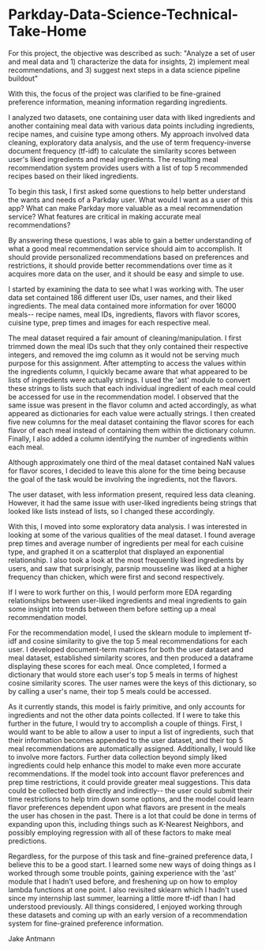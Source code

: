 # Parkday-Data-Science-Technical-Take-Home
For this project, the objective was described as such:
"Analyze a set of user and meal data and 1) characterize the data for insights, 2) implement meal recommendations, and 3) suggest next steps in a data science pipeline buildout"

With this, the focus of the project was clarified to be fine-grained preference information, meaning information regarding ingredients. 

I analyzed two datasets, one containing user data with liked ingredients and another containing meal data with various data points including ingredients, recipe names, and cuisine type among others. My approach involved data cleaning, exploratory data analysis, and the use of term frequency-inverse document frequency (tf-idf) to calculate the similarity scores between user's liked ingredients and meal ingredients. The resulting meal recommendation system provides users with a list of top 5 recommended recipes based on their liked ingredients.

To begin this task, I first asked some questions to help better understand the wants and needs of a Parkday user. What would I want as a user of this app? What can make Parkday more valuable as a meal recommendation service? What features are critical in making accurate meal recommendations?

By answering these questions, I was able to gain a better understanding of what a good meal recommendation service should aim to accomplish. It should provide personalized recommendations based on preferences and restrictions, it should provide better recommendations over time as it acquires more data on the user, and it should be easy and simple to use.

I started by examining the data to see what I was working with. The user data set contained 186 different user IDs, user names, and their liked ingredients. The meal data contained more information for over 16000 meals-- recipe names, meal IDs, ingredients, flavors with flavor scores, cuisine type, prep times and images for each respective meal. 

The meal dataset required a fair amount of cleaning/manipulation. I first trimmed down the meal IDs such that they only contained their respective integers, and removed the img column as it would not be serving much purpose for this assignment. After attempting to access the values within the ingredients column, I quickly became aware that what appeared to be lists of ingredients were actually strings. I used the 'ast' module to convert these strings to lists such that each individual ingredient of each meal could be accessed for use in the recommendation model. I observed that the same issue was present in the flavor column and acted accordingly, as what appeared as dictionaries for each value were actually strings. I then created five new columns for the meal dataset containing the flavor scores for each flavor of each meal instead of containing them within the dictionary column. Finally, I also added a column identifying the number of ingredients within each meal.

Although approximately one third of the meal dataset contained NaN values for flavor scores, I decided to leave this alone for the time being because the goal of the task would be involving the ingredients, not the flavors.

The user dataset, with less information present, required less data cleaning. However, it had the same issue with user-liked ingredients being strings that looked like lists instead of lists, so I changed these accordingly.

With this, I moved into some exploratory data analysis. I was interested in looking at some of the various qualities of the meal dataset. I found average prep times and average number of ingredients per meal for each cuisine type, and graphed it on a scatterplot that displayed an exponential relationship. I also took a look at the most frequently liked ingredients by users, and saw that surprisingly, parsnip mousseline was liked at a higher frequency than chicken, which were first and second respectively.

If I were to work further on this, I would perform more EDA regarding relationships between user-liked ingredients and meal ingredients to gain some insight into trends between them before setting up a meal recommendation model.

For the recommendation model, I used the sklearn module to implement tf-idf and cosine similarity to give the top 5 meal recommendations for each user. I developed document-term matrices for both the user dataset and meal dataset, established similarity scores, and then produced a dataframe displaying these scores for each meal. Once completed, I formed a dictionary that would store each user's top 5 meals in terms of highest cosine similarity scores. The user names were the keys of this dictionary, so by calling a user's name, their top 5 meals could be accessed.

As it currently stands, this model is fairly primitive, and only accounts for ingredients and not the other data points collected. If I were to take this further in the future, I would try to accomplish a couple of things. First, I would want to be able to allow a user to input a list of ingredients, such that their information becomes appended to the user dataset, and their top 5 meal recommendations are automatically assigned. Additionally, I would like to involve more factors. Further data collection beyond simply liked ingredients could help enhance this model to make even more accurate recommendations. If the model took into account flavor preferences and prep time restrictions, it could provide greater meal suggestions. This data could be collected both directly and indirectly-- the user could submit their time restrictions to help trim down some options, and the model could learn flavor preferences dependent upon what flavors are present in the meals the user has chosen in the past. There is a lot that could be done in terms of expanding upon this, including things such as K-Nearest Neighbors, and possibly employing regression with all of these factors to make meal predictions. 

Regardless, for the purpose of this task and fine-grained preference data, I believe this to be a good start. I learned some new ways of doing things as I worked through some trouble points, gaining experience with the 'ast' module that I hadn't used before, and freshening up on how to employ lambda functions at one point. I also revisited sklearn which I hadn't used since my internship last summer, learning a little more tf-idf than I had understood previously. All things considered, I enjoyed working through these datasets and coming up with an early version of a recommendation system for fine-grained preference information.

Jake Antmann
